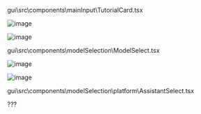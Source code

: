 gui\src\components\mainInput\TutorialCard.tsx

![image](https://github.com/user-attachments/assets/2e682fe1-b5b4-4d2d-a615-645b409fefb1)

![image](https://github.com/user-attachments/assets/d4b5f474-c8b8-478e-867d-aa9f8a2f0fbb)

gui\src\components\modelSelection\ModelSelect.tsx

![image](https://github.com/user-attachments/assets/346b6774-fa3b-462c-af25-fe6264457387)

![image](https://github.com/user-attachments/assets/2881c290-f5a6-4b3d-8f36-8fece492e346)

gui\src\components\modelSelection\platform\AssistantSelect.tsx

??? 